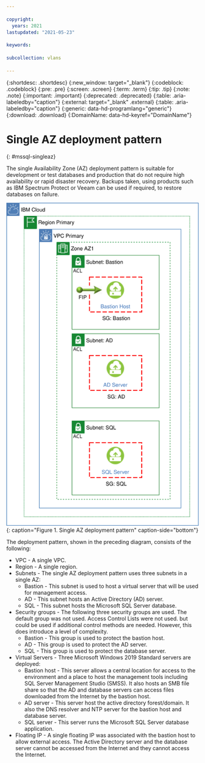 ```yaml
---

copyright:
  years: 2021
lastupdated: "2021-05-23"

keywords:

subcollection: vlans

---
```


{:shortdesc: .shortdesc}
{:new_window: target="_blank"}
{:codeblock: .codeblock}
{:pre: .pre}
{:screen: .screen}
{:term: .term}
{:tip: .tip}
{:note: .note}
{:important: .important}
{:deprecated: .deprecated}
{:table: .aria-labeledby="caption"}
{:external: target="_blank" .external}
{:table: .aria-labeledby="caption"}
{:generic: data-hd-programlang="generic"}
{:download: .download}
{:DomainName: data-hd-keyref="DomainName"}

# Single AZ deployment pattern
{: #mssql-singleaz}

The single Availability Zone (AZ) deployment pattern is suitable for development or test databases and production that do not require high availability or rapid disaster recovery. Backups taken, using products such as IBM Spectrum Protect or Veeam can be used if required, to restore databases on failure.

![Single AZ deployment pattern](/images/singleaz.svg "Single AZ deployment pattern"){: caption="Figure 1. Single AZ deployment pattern" caption-side="bottom"}

The deployment pattern, shown in the preceding diagram, consists of the following:

* VPC - A single VPC.
* Region - A single region.
* Subnets - The single AZ deployment pattern uses three subnets in a single AZ:
  * Bastion - This subnet is used to host a virtual server that will be used for management access.
  * AD - This subnet hosts an Active Directory (AD) server.
  * SQL - This subnet hosts the Microsoft SQL Server database.
* Security groups - The following three security groups are used. The default group was not used. Access Control Lists were not used. but could be used if additional control methods are needed. However, this does introduce a level of complexity.
  * Bastion - This group is used to protect the bastion host.
  * AD - This group is used to protect the AD server.
  * SQL - This group is used to protect the database server.
* Virtual Servers - Three Microsoft Windows 2019 Standard servers are deployed:
  * Bastion host - This server allows a central location for access to the environment and a place to host the management tools including SQL Server Management Studio (SMSS). It also hosts an SMB file share so that the AD and database servers can access files downloaded from the Internet by the bastion host.
  * AD server - This server host the active directory forest/domain. It also the DNS resolver and NTP server for the bastion host and database server.
  * SQL server - This server runs the Microsoft SQL Server database application.
* Floating IP - A single floating IP was associated with the bastion host to allow external access. The Active Directory server and the database server cannot be accessed from the Internet and they cannot access the Internet.

